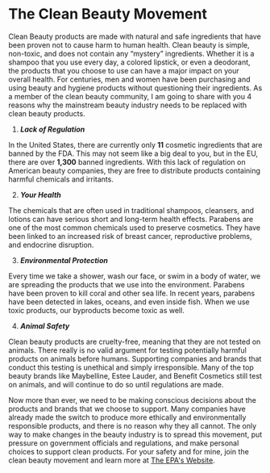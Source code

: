 # **The Clean Beauty Movement**
Clean Beauty products are made with natural and safe ingredients that have been proven not to cause harm to human health. Clean beauty is simple, non-toxic, and does not contain any “mystery” ingredients. Whether it is a shampoo that you use every day, a colored lipstick, or even a deodorant, the products that you choose to use can have a major impact on your overall health. For centuries, men and women have been purchasing and using beauty and hygiene products without questioning their ingredients. As a member of the clean beauty community, I am going to share with you 4 reasons why the mainstream beauty industry needs to be replaced with clean beauty products.
1. **_Lack of Regulation_**

  In the United States, there are currently only **11** cosmetic ingredients that are banned by the FDA. This may not seem like a big deal to you, but in the EU, there are over **1,300** banned ingredients. With this lack of regulation on American beauty companies, they are free to distribute products containing harmful chemicals and irritants.

2. **_Your Health_**

  The chemicals that are often used in traditional shampoos, cleansers, and lotions can have serious short and long-term health effects. Parabens are one of the most common chemicals used to preserve cosmetics. They have been linked to an increased risk of breast cancer, reproductive problems, and endocrine disruption.

3. **_Environmental Protection_**

  Every time we take a shower, wash our face, or swim in a body of water, we are spreading the products that we use into the environment. Parabens have been proven to kill coral and other sea life. In recent years, parabens have been detected in lakes, oceans, and even inside fish. When we use toxic products, our byproducts become toxic as well.

4. **_Animal Safety_**

  Clean beauty products are cruelty-free, meaning that they are not tested on animals. There really is no valid argument for testing potentially harmful products on animals before humans. Supporting companies and brands that conduct this testing is unethical and simply irresponsible. Many of the top beauty brands like Maybelline, Estee Lauder, and Benefit Cosmetics still test on animals, and will continue to do so until regulations are made.




  Now more than ever, we need to be making conscious decisions about the products and brands that we choose to support. Many companies have already made the switch to produce more ethically and environmentally responsible products, and there is no reason why they all cannot. The only way to make changes in the beauty industry is to spread this movement, put pressure on government officials and regulations, and make personal choices to support clean products. For your safety and for mine, join the clean beauty movement and learn more at [The EPA's Website](https://www.ewg.org/key-issues/consumer-products/cosmetics).
